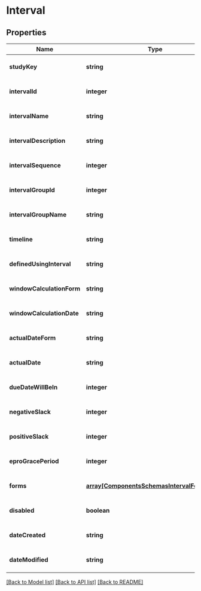 # Interval

## Properties
Name | Type | Description | Notes
------------ | ------------- | ------------- | -------------
**studyKey** | **string** |  | [optional] [default to null]
**intervalId** | **integer** |  | [optional] [default to null]
**intervalName** | **string** |  | [optional] [default to null]
**intervalDescription** | **string** |  | [optional] [default to null]
**intervalSequence** | **integer** |  | [optional] [default to null]
**intervalGroupId** | **integer** |  | [optional] [default to null]
**intervalGroupName** | **string** |  | [optional] [default to null]
**timeline** | **string** |  | [optional] [default to null]
**definedUsingInterval** | **string** |  | [optional] [default to null]
**windowCalculationForm** | **string** |  | [optional] [default to null]
**windowCalculationDate** | **string** |  | [optional] [default to null]
**actualDateForm** | **string** |  | [optional] [default to null]
**actualDate** | **string** |  | [optional] [default to null]
**dueDateWillBeIn** | **integer** |  | [optional] [default to null]
**negativeSlack** | **integer** |  | [optional] [default to null]
**positiveSlack** | **integer** |  | [optional] [default to null]
**eproGracePeriod** | **integer** |  | [optional] [default to null]
**forms** | [**array[ComponentsSchemasIntervalFormsItem]**](ComponentsSchemasIntervalFormsItem.md) |  | [optional] [default to null]
**disabled** | **boolean** |  | [optional] [default to null]
**dateCreated** | **string** |  | [optional] [default to null]
**dateModified** | **string** |  | [optional] [default to null]

[[Back to Model list]](../README.md#documentation-for-models) [[Back to API list]](../README.md#documentation-for-api-endpoints) [[Back to README]](../README.md)


